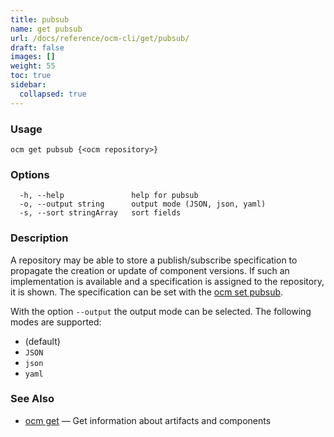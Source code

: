 ```yaml
---
title: pubsub
name: get pubsub
url: /docs/reference/ocm-cli/get/pubsub/
draft: false
images: []
weight: 55
toc: true
sidebar:
  collapsed: true
---
```

### Usage

```
ocm get pubsub {<ocm repository>}
```

### Options

```
  -h, --help               help for pubsub
  -o, --output string      output mode (JSON, json, yaml)
  -s, --sort stringArray   sort fields
```

### Description


A repository may be able to store a publish/subscribe specification
to propagate the creation or update of component versions.
If such an implementation is available and a specification is
assigned to the repository, it is shown. The specification
can be set with the [ocm set pubsub](/docs/reference/ocm-cli/set/pubsub/).


With the option <code>--output</code> the output mode can be selected.
The following modes are supported:
  - <code></code> (default)
  - <code>JSON</code>
  - <code>json</code>
  - <code>yaml</code>


### See Also

* [ocm get](/docs/reference/ocm-cli/get/)	 &mdash; Get information about artifacts and components

